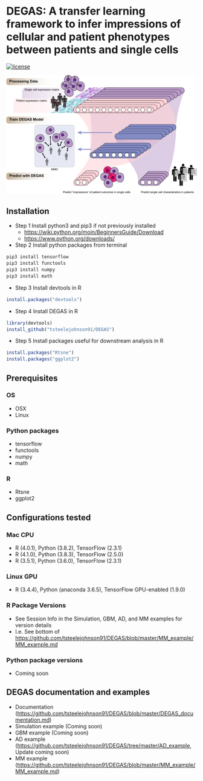 # DEGAS: A transfer learning framework to infer impressions of cellular and patient phenotypes between patients and single cells

[![license](https://img.shields.io/github/license/mashape/apistatus.svg?maxAge=2592000)](LICENSE)

![DEGAS](figures/DEGAS.png "DEGAS")

## Installation
* Step 1 Install python3 and pip3 if not previously installed 
  * https://wiki.python.org/moin/BeginnersGuide/Download
  * https://www.python.org/downloads/
* Step 2 Install python packages from terminal
```bash
pip3 install tensorflow
pip3 install functools
pip3 install numpy
pip3 install math
```
* Step 3 Install devtools in R
```R
install.packages("devtools")
```
* Step 4 Install DEGAS in R
```R
library(devtools)
install_github("tsteelejohnson91/DEGAS")
```
* Step 5 Install packages useful for downstream analysis in R
```R
install.packages("Rtsne")
install.packages("ggplot2")
```
## Prerequisites

### OS
* OSX
* Linux

### Python packages
* tensorflow
* functools
* numpy
* math

### R
* Rtsne
* ggplot2

## Configurations tested

### Mac CPU
* R (4.0.1), Python (3.8.2), TensorFlow (2.3.1)
* R (4.1.0), Python (3.8.3), TensorFlow (2.5.0)
* R (3.5.1), Python (3.6.0), TensorFlow (2.3.1)

### Linux GPU
* R (3.4.4), Python (anaconda 3.6.5), TensorFlow GPU-enabled (1.9.0)

### R Package Versions
* See Session Info in the Simulation, GBM, AD, and MM examples for version details
* I.e. See bottom of https://github.com/tsteelejohnson91/DEGAS/blob/master/MM_example/MM_example.md

### Python package versions
* Coming soon

## DEGAS documentation and examples
* Documentation (https://github.com/tsteelejohnson91/DEGAS/blob/master/DEGAS_documentation.md)
* Simulation example (Coming soon)
* GBM example (Coming soon)
* AD example (https://github.com/tsteelejohnson91/DEGAS/tree/master/AD_example, Update coming soon)
* MM example (https://github.com/tsteelejohnson91/DEGAS/blob/master/MM_example/MM_example.md)


